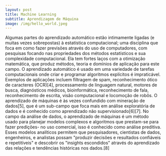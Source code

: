 ```yaml
---
layout: post
title: Machine Learning
subtitle: Aprendizagem de Máquina
image: /img/hello_world.jpeg
---
```

<p
O aprendizado automático (pt-BR) ou a aprendizagem automática (pt) ou também aprendizado de máquina (pt-BR) ou aprendizagem de máquina (pt) (em inglês: machine learning) é um subcampo da Engenharia e da ciência da computação que evoluiu do estudo de reconhecimento de padrões e da teoria do aprendizado computacional em inteligência artificial[1]. Em 1959, Arthur Samuel definiu aprendizado de máquina como o "campo de estudo que dá aos computadores a habilidade de aprender sem serem explicitamente programados"[2](livre tradução). O aprendizado automático explora o estudo e construção de algoritmos que podem aprender de seus erros e fazer previsões sobre dados[3]. Tais algoritmos operam construindo um modelo a partir de inputs amostrais a fim de fazer previsões ou decisões guiadas pelos dados ao invés de simplesmente seguindo inflexíveis e estáticas instruções programadas. Enquanto que na inteligência artificial existem dois tipos de raciocínio (o indutivo, que extrai regras e padrões de grandes conjuntos de dados, e o dedutivo), o aprendizado de máquina só se preocupa com o indutivo.

Algumas partes do aprendizado automático estão intimamente ligadas (e muitas vezes sobrepostas) à estatística computacional; uma disciplina que foca em como fazer previsões através do uso de computadores, com pesquisas focando nas propriedades dos métodos estatísticos e sua complexidade computacional. Ela tem fortes laços com a otimização matemática, que produz métodos, teoria e domínios de aplicação para este campo. O aprendizado automático é usado em uma variedade de tarefas computacionais onde criar e programar algoritmos explícitos é impraticável. Exemplos de aplicações incluem filtragem de spam, reconhecimento ótico de caracteres (OCR)[4], processamento de linguagem natural, motores de busca, diagnósticos médicos, bioinformática, reconhecimento de fala, reconhecimento de escrita, visão computacional e locomoção de robôs. O aprendizado de máquinas é às vezes confundido com mineração de dados[5], que é um sub-campo que foca mais em análise exploratória de dados e é conhecido como aprendizado não supervisionado[6][7]. No campo da análise de dados, o aprendizado de máquinas é um método usado para planejar modelos complexos e algoritmos que prestam-se para fazer predições- no uso comercial, isso é conhecido como análise preditiva. Esses modelos analíticos permitem que pesquisadores, cientistas de dados, engenheiros, e analistas possam "produzir decisões e resultados confiáveis e repetitíveis" e descobrir os "insights escondidos" através do aprendizado das relações e tendências históricas nos dados.[8]
</p>
